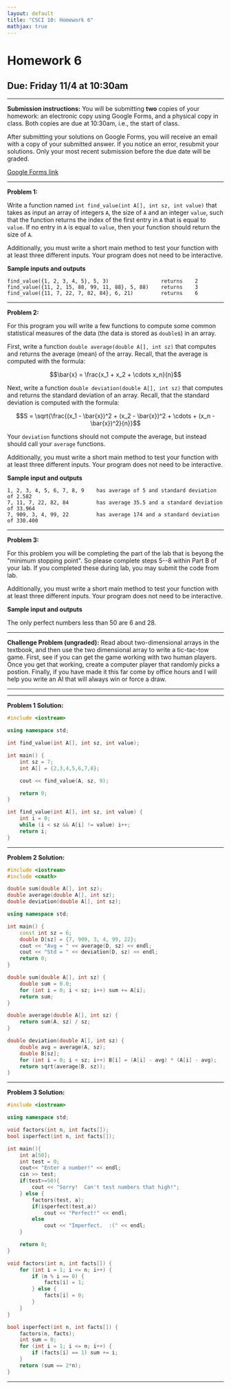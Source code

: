 ```yaml
---
layout: default
title: "CSCI 10: Homework 6"
mathjax: true
---
```


# Homework 6

## Due: Friday 11/4 at 10:30am

---

__Submission instructions:__ You will be submitting __two__ copies of your
homework: an electronic copy using Google Forms, and a physical copy in class.
Both copies are due at 10:30am, i.e., the start of class.

After submitting your solutions on Google Forms, you will receive an email with
a copy of your submitted answer. If you notice an error, resubmit your solutions.
Only your most recent submission before the due date will be graded.

[Google Forms link](https://docs.google.com/a/scu.edu/forms/d/e/1FAIpQLSeW-Jk6c3mNoUI72a76Ck-enNF0NosrJ_0-CYPfz6yKnVQX5A/viewform)

---

__Problem 1:__

Write a function named `int find_value(int A[], int sz, int value)` that takes as input an array of integers `A`, the size of `A`
and an integer `value`, such that the function returns the index of the first entry in `A` that is
equal to `value`. If no entry in `A` is equal to `value`, then your function
should return the size of `A`.

Additionally, you must write a short main method to test your function with at
least three different inputs. Your program does not need to be interactive.

__Sample inputs and outputs__

```
find_value({1, 2, 3, 4, 5}, 5, 3)                 returns    2
find_value({11, 2, 15, 88, 99, 11, 88}, 5, 88)    returns    3
find_value({11, 7, 22, 7, 82, 84}, 6, 21)         returns    6
```

---

__Problem 2:__

For this program you will write a few functions to compute some common statistical
measures of the data (the data is stored as `double`s) in an array.

First, write a function `double average(double A[], int sz)` that computes and returns the average (mean)
of the array. Recall, that the average is computed with the formula:

$$\bar{x} = \frac{x_1 + x_2 + \cdots x_n}{n}$$

Next, write a function `double deviation(double A[], int sz)` that computes and returns the standard deviation
of an array. Recall, that the standard deviation is computed with the formula:

$$S = \sqrt{\frac{(x_1 - \bar{x})^2 + (x_2 - \bar{x})^2 + \cdots + (x_n - \bar{x})^2}{n}}$$

Your `deviation` functions should not compute the average, but instead should call
your `average` functions.

Additionally, you must write a short main method to test your function with at
least three different inputs. Your program does not need to be interactive.

__Sample input and outputs__

```
1, 2, 3, 4, 5, 6, 7, 8, 9    has average of 5 and standard deviation of 2.582
7, 11, 7, 22, 82, 84         has average 35.5 and a standard deviation of 33.964
7, 909, 3, 4, 99, 22         has average 174 and a standard deviation of 330.400
```

---

__Problem 3:__

For this problem you will be completing the part of the lab that is beyong the
"minimum stopping point". So please complete steps 5--8 within Part B of your
lab. If you completed these during lab, you may submit the code from lab.

Additionally, you must write a short main method to test your function with at
least three different inputs. Your program does not need to be interactive.

__Sample input and outputs__

The only perfect numbers less than 50 are 6 and 28.

---

__Challenge Problem (ungraded):__ Read about two-dimensional arrays in the
textbook, and then use the two dimensional array to write a tic-tac-tow game.
First, see if you can get the game working with two human players. Once you get
that working, create a computer player that randomly picks a postion. Finally, if
you have made it this far come by office hours and I will help you write an AI
that will always win or force a draw.

---

---

__Problem 1 Solution:__

```cpp
#include <iostream>

using namespace std;

int find_value(int A[], int sz, int value);

int main() {
    int sz = 7;
    int A[] = {2,3,4,5,6,7,8};

    cout << find_value(A, sz, 9);

    return 0;
}

int find_value(int A[], int sz, int value) {
    int i = 0;
    while (i < sz && A[i] != value) i++;
    return i;
}
```

---

__Problem 2 Solution:__

```cpp
#include <iostream>
#include <cmath>

double sum(double A[], int sz);
double average(double A[], int sz);
double deviation(double A[], int sz);

using namespace std;

int main() {
    const int sz = 6;
    double D[sz] = {7, 909, 3, 4, 99, 22};
    cout << "Avg = " << average(D, sz) << endl;
    cout << "Std = " << deviation(D, sz) << endl;
    return 0;
}

double sum(double A[], int sz) {
    double sum = 0.0;
    for (int i = 0; i < sz; i++) sum += A[i];
    return sum;
}

double average(double A[], int sz) {
    return sum(A, sz) / sz;
}

double deviation(double A[], int sz) {
    double avg = average(A, sz);
    double B[sz];
    for (int i = 0; i < sz; i++) B[i] = (A[i] - avg) * (A[i] - avg);
    return sqrt(average(B, sz));
}
```

---

__Problem 3 Solution:__

```cpp
#include <iostream>

using namespace std;

void factors(int n, int facts[]);
bool isperfect(int n, int facts[]);

int main(){
    int a[50];
    int test = 0;
    cout<< "Enter a number!" << endl;
    cin >> test;
    if(test>=50){
        cout << "Sorry!  Can't test numbers that high!";
    } else {
        factors(test, a);
        if(isperfect(test,a))
            cout << "Perfect!" << endl;
        else
            cout << "Imperfect.  :(" << endl;
    }

    return 0;
}

void factors(int n, int facts[]) {
    for (int i = 1; i <= n; i++) {
        if (n % i == 0) {
            facts[i] = 1;
        } else {
            facts[i] = 0;
        }
    }
}

bool isperfect(int n, int facts[]) {
    factors(n, facts);
    int sum = 0;
    for (int i = 1; i <= n; i++) {
        if (facts[i] == 1) sum += i;
    }
    return (sum == 2*n);
}
```

---
